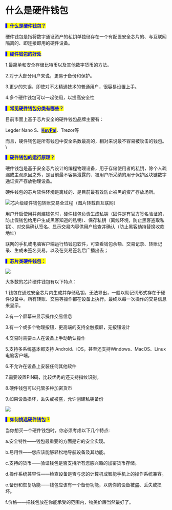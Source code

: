 # 什么是硬件钱包

<mark style="color:blue;">**▍什么是硬件钱包？**</mark>

&#x20;     硬件钱包是指将数字通证资产的私钥单独储存在一个有配置安全芯片的、与互联网隔离的、即连接即用的硬件设备。



<mark style="color:blue;">**▍硬件钱包的好处**</mark>

&#x20;     1.最简单和安全存储比特币以及其他数字货币的方法。

&#x20;     2.对于大部分用户来说，更易于备份和保护。

&#x20;     3.更少的失误，即使对不太精通技术的普通用户，很容易设置上手。

&#x20;     4.多个硬件钱包可以一起使用，以提高安全性



<mark style="color:blue;">**▍常见硬件钱包分类有哪些？**</mark>

&#x20;     目前市面上基于芯片安全的硬件钱包品牌主要有：

&#x20;      Legder Nano S、[<mark style="color:blue;">**KeyPal**</mark>](https://www.keypal.pro)、Trezor等

&#x20;      而且，硬件钱包是所有钱包中安全系数最高的，相对来说最不容易被攻击的钱包。\


<mark style="color:blue;">**▍硬件钱包的运行原理？**</mark>

&#x20;     硬件钱包是基于安全芯片设计的编程物理设备，用于存储使用者的私钥，除个人疏漏或主观原因之外，是目前最不容易泄露的、被用户所采纳的用于保护区块链数字通证资产存放物理设备。

&#x20;     硬件钱包的芯片软件环境是离线的、是目前最有效防止被黑的资产存放场所。

![芯片级硬件钱包转账交易全过程（图片转载自互联网）](https://2495408111-files.gitbook.io/\~/files/v0/b/gitbook-x-prod.appspot.com/o/spaces%2F-Mg5G\_HReG9wqWFfMyGm%2Fuploads%2Fki6t1vvcnoGkwMvN2b4y%2Fimage.png?alt=media\&token=c9cd8cd5-6c1d-4a95-aa1b-c830b13bf524)

用户开启使用并创建钱包时，硬件钱包负责生成私钥（固件是有官方签名验证的，防止假钱包给用户生成黑客知道的私钥）、保存私钥（离线环境，防止黑客盗取私钥）、对交易确认签名、显示交易内容供用户检查并确认（防止黑客劫持替换收款地址）

&#x20;      联网的手机或电脑客户端运行热钱包软件，可查看钱包余额、交易记录、转账记录、生成未签名交易，以及在交易签名后广播出去；



<mark style="color:blue;">**▍芯片类硬件钱包：**</mark>

![](https://2495408111-files.gitbook.io/\~/files/v0/b/gitbook-x-prod.appspot.com/o/spaces%2F-Mg5G\_HReG9wqWFfMyGm%2Fuploads%2FyRcF7gPzFGBvo6bnbIDY%2Fimage.png?alt=media\&token=d7376f70-ec8b-4ed3-ba13-fe40d82df713)

&#x20;   大多数的芯片硬件钱包有以下特点：

&#x20;    1.钱包在通过安全芯片内生成并存储私钥，无法导出，一般以助记词形式存在于硬件设备中。所有转账、交易等操作都在设备上执行。最终以每一次操作的交易信息来显示。

&#x20;    2.有一个屏幕来显示操作交易信息

&#x20;    3.有一个或多个物理按钮，更高端的支持全触摸屏，无按钮设计

&#x20;    4.交易时需要本人在设备上手动确认操作

&#x20;    5.支持多系统基本都支持 Android、iOS，甚至还支持Windows、MacOS、Linux电脑客户端。

&#x20;    6.不允许在设备上安装任何其他软件

&#x20;    7.需要设置PIN码，比较优秀的还支持指纹识别。

&#x20;    8.硬件钱包可以托管多种加密货币

&#x20;    9.如果设备损坏，丢失或被盗，允许创建私钥备份

![](https://2495408111-files.gitbook.io/\~/files/v0/b/gitbook-x-prod.appspot.com/o/spaces%2F-Mg5G\_HReG9wqWFfMyGm%2Fuploads%2FT8XPGrGefFqem3FOMtC8%2Fimage.png?alt=media\&token=ec9f542b-6eca-4c63-aaae-2e90d46da296)

<mark style="color:blue;">**▍如何挑选硬件钱包？**</mark>

当你想买一个硬件钱包时，你必须考虑以下几个特点:

a.安全特性——钱包最重要的方面是它的安全实现。

b.易用性——您应该能够轻松地导航设备及其功能。

c.支持的货币——验证钱包是否支持所有您感兴趣的加密货币存储。

d.操作系统兼容性——检查设备是否与您的计算机或智能手机上的操作系统兼容。

e.备份和恢复功能——钱包应该有一个备份功能，以防你的设备被盗、丢失或损坏。

f.价格——把钱包放在你能承受的范围内，物美价廉当然最好了。
